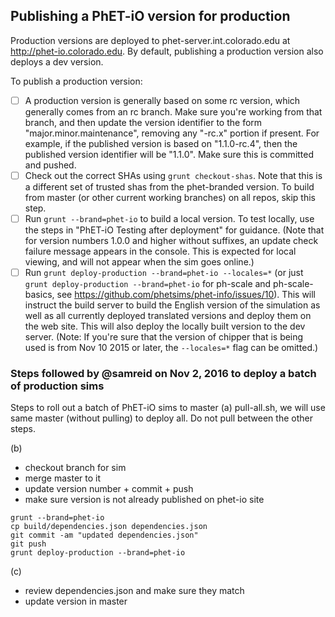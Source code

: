 
## Publishing a PhET-iO version for production

Production versions are deployed to phet-server.int.colorado.edu at http://phet-io.colorado.edu.
By default, publishing a production version also deploys a dev version.

To publish a production version:

- [ ] A production version is generally based on some rc version, which generally comes from an rc branch.  Make sure you're working from that branch, and then update the version identifier to the form "major.minor.maintenance", removing any "-rc.x" portion if present. For example, if the published version is based on "1.1.0-rc.4", then the published version identifier will be "1.1.0".  Make sure this is committed and pushed.
- [ ] Check out the correct SHAs using `grunt checkout-shas`. Note that this is a different set of trusted shas from the phet-branded version. To build from master (or other current working branches) on all repos, skip this step.
- [ ] Run `grunt --brand=phet-io` to build a local version. To test locally, use the steps in "PhET-iO Testing after deployment" for guidance. (Note that for version numbers 1.0.0 and higher without suffixes, an update check failure message appears in the console. This is expected for local viewing, and will not appear when the sim goes online.)
- [ ] Run `grunt deploy-production --brand=phet-io --locales=*` (or just `grunt deploy-production --brand=phet-io` for ph-scale and ph-scale-basics, see https://github.com/phetsims/phet-info/issues/10).  This will instruct the build server to build the English version of the simulation as well as all currently deployed translated versions and deploy them on the web site.  This will also deploy the locally built version to the dev server.  (Note: If you're sure that the version of chipper that is being used is from Nov 10 2015 or later, the `--locales=*` flag can be omitted.)

### Steps followed by @samreid on Nov 2, 2016 to deploy a batch of production sims

Steps to roll out a batch of PhET-iO sims to master
(a) pull-all.sh, we will use same master (without pulling) to deploy all.  Do not pull between the other steps.

(b)
* checkout branch for sim
* merge master to it
* update version number + commit + push
* make sure version is not already published on phet-io site

```
grunt --brand=phet-io
cp build/dependencies.json dependencies.json
git commit -am "updated dependencies.json"
git push
grunt deploy-production --brand=phet-io
```

(c)
* review dependencies.json and make sure they match
* update version in master
